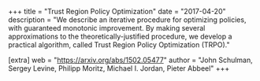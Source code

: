 +++
title = "Trust Region Policy Optimization"
date = "2017-04-20"
description = "We describe an iterative procedure for optimizing policies, with guaranteed monotonic improvement. By making several approximations to the theoretically-justified procedure, we develop a practical algorithm, called Trust Region Policy Optimization (TRPO)."

[extra]
web = "https://arxiv.org/abs/1502.05477"
author = "John Schulman, Sergey Levine, Philipp Moritz, Michael I. Jordan, Pieter Abbeel"
+++